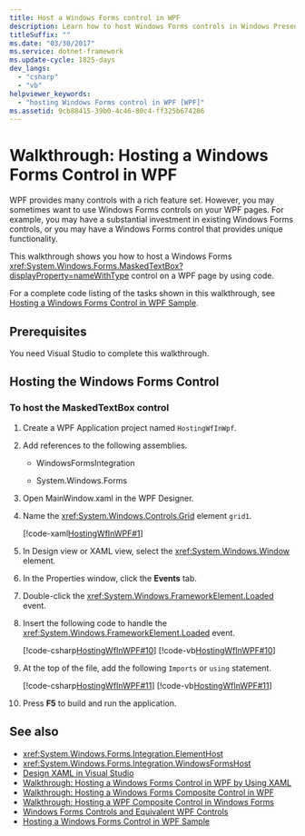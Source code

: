 ```yaml
---
title: Host a Windows Forms control in WPF
description: Learn how to host Windows Forms controls in Windows Presentation Foundation, which already provides many controls with a rich feature set.
titleSuffix: ""
ms.date: "03/30/2017"
ms.service: dotnet-framework
ms.update-cycle: 1825-days
dev_langs:
  - "csharp"
  - "vb"
helpviewer_keywords:
  - "hosting Windows Forms control in WPF [WPF]"
ms.assetid: 9cb88415-39b0-4c46-80c4-ff325b674286
---
```

# Walkthrough: Hosting a Windows Forms Control in WPF

WPF provides many controls with a rich feature set. However, you may sometimes want to use Windows Forms controls on your WPF pages. For example, you may have a substantial investment in existing Windows Forms controls, or you may have a Windows Forms control that provides unique functionality.

This walkthrough shows you how to host a Windows Forms <xref:System.Windows.Forms.MaskedTextBox?displayProperty=nameWithType> control on a WPF page by using code.

For a complete code listing of the tasks shown in this walkthrough, see [Hosting a Windows Forms Control in WPF Sample](https://github.com/Microsoft/WPF-Samples/tree/master/Migration%20and%20Interoperability/HostingWfInWPF).

## Prerequisites

You need Visual Studio to complete this walkthrough.

## Hosting the Windows Forms Control

### To host the MaskedTextBox control

1. Create a WPF Application project named `HostingWfInWpf`.

2. Add references to the following assemblies.

    - WindowsFormsIntegration

    - System.Windows.Forms

3. Open MainWindow.xaml in the WPF Designer.

4. Name the <xref:System.Windows.Controls.Grid> element `grid1`.

     [!code-xaml[HostingWfInWPF#1](~/samples/snippets/csharp/VS_Snippets_Wpf/HostingWfInWPF/CSharp/HostingWfInWPF/Window1.xaml#1)]

5. In Design view or XAML view, select the <xref:System.Windows.Window> element.

6. In the Properties window, click the **Events** tab.

7. Double-click the <xref:System.Windows.FrameworkElement.Loaded> event.

8. Insert the following code to handle the <xref:System.Windows.FrameworkElement.Loaded> event.

     [!code-csharp[HostingWfInWPF#10](~/samples/snippets/csharp/VS_Snippets_Wpf/HostingWfInWPF/CSharp/HostingWfInWPF/Window1.xaml.cs#10)]
     [!code-vb[HostingWfInWPF#10](~/samples/snippets/visualbasic/VS_Snippets_Wpf/HostingWfInWPF/VisualBasic/HostingWfInWpf/Window1.xaml.vb#10)]

9. At the top of the file, add the following `Imports` or `using` statement.

     [!code-csharp[HostingWfInWPF#11](~/samples/snippets/csharp/VS_Snippets_Wpf/HostingWfInWPF/CSharp/HostingWfInWPF/Window1.xaml.cs#11)]
     [!code-vb[HostingWfInWPF#11](~/samples/snippets/visualbasic/VS_Snippets_Wpf/HostingWfInWPF/VisualBasic/HostingWfInWpf/Window1.xaml.vb#11)]

10. Press **F5** to build and run the application.

## See also

- <xref:System.Windows.Forms.Integration.ElementHost>
- <xref:System.Windows.Forms.Integration.WindowsFormsHost>
- [Design XAML in Visual Studio](/visualstudio/xaml-tools/designing-xaml-in-visual-studio)
- [Walkthrough: Hosting a Windows Forms Control in WPF by Using XAML](walkthrough-hosting-a-windows-forms-control-in-wpf-by-using-xaml.md)
- [Walkthrough: Hosting a Windows Forms Composite Control in WPF](walkthrough-hosting-a-windows-forms-composite-control-in-wpf.md)
- [Walkthrough: Hosting a WPF Composite Control in Windows Forms](walkthrough-hosting-a-wpf-composite-control-in-windows-forms.md)
- [Windows Forms Controls and Equivalent WPF Controls](windows-forms-controls-and-equivalent-wpf-controls.md)
- [Hosting a Windows Forms Control in WPF Sample](https://github.com/Microsoft/WPF-Samples/tree/master/Migration%20and%20Interoperability/HostingWfInWPF)

